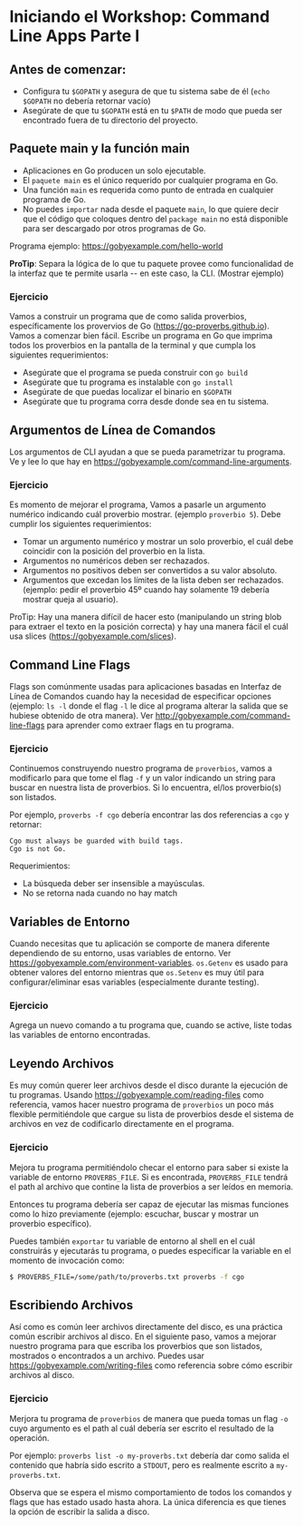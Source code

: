 # Iniciando el Workshop: Command Line Apps Parte I

## Antes de comenzar: 
* Configura tu `$GOPATH` y asegura de que tu sistema sabe de él (`echo $GOPATH` no debería retornar vacío)
* Asegúrate de que tu `$GOPATH` está en tu `$PATH` de modo que pueda ser encontrado fuera de tu directorio del proyecto.

## Paquete main y la función main
* Aplicaciones en Go producen un solo ejecutable.
* El `paquete main`  es el único requerido por cualquier programa en Go.
* Una función `main` es requerida como punto de entrada en cualquier programa de Go.
* No puedes `importar` nada desde el paquete `main`, lo que quiere decir que el código que coloques dentro del `package main` no está disponible para ser descargado por otros programas de Go.

Programa ejemplo: https://gobyexample.com/hello-world

**ProTip**: Separa la lógica de lo que tu paquete provee como funcionalidad  de la interfaz que te permite usarla -- en este caso, la CLI.
(Mostrar ejemplo)

### Ejercicio
Vamos a construir un programa que de como salida proverbios, específicamente los provervios de Go (https://go-proverbs.github.io).
Vamos a comenzar bien fácil. Escribe un programa en Go que imprima todos los proverbios en la pantalla de la terminal y que cumpla los siguientes requerimientos: 

* Asegúrate que el programa se pueda construir con `go build`
* Asegúrate que tu programa es instalable con `go install`
* Asegúrate de que puedas localizar el binario en `$GOPATH`
* Asegúrate que tu programa corra desde donde sea en tu sistema.

## Argumentos de Línea de Comandos
Los argumentos de CLI ayudan a que se pueda parametrizar tu programa. Ve y lee lo que hay en https://gobyexample.com/command-line-arguments.

### Ejercicio
Es momento de mejorar el programa, Vamos a pasarle un argumento numérico indicando cuál proverbio mostrar. (ejemplo `proverbio 5`). Debe cumplir los siguientes requerimientos:

* Tomar un argumento numérico y mostrar un solo proverbio, el cuál debe coincidir con la posición del proverbio en la lista.
* Argumentos no numéricos deben ser rechazados.
* Argumentos no positivos deben ser convertidos a su valor absoluto.
* Argumentos que excedan los límites de la lista deben ser rechazados. (ejemplo: pedir el proverbio 45º cuando hay solamente 19 debería mostrar queja al usuario).

ProTip: Hay una manera difícil de hacer esto (manipulando un string blob para extraer el texto en la posición correcta) y hay una manera fácil el cuál usa slices (https://gobyexample.com/slices). 

## Command Line Flags
Flags son comúnmente usadas para aplicaciones basadas en Interfaz de Línea de Comandos cuando hay la necesidad de especificar opciones (ejemplo: `ls -l` donde el flag `-l` le dice al programa alterar la salida que se hubiese obtenido de otra manera). Ver http://gobyexample.com/command-line-flags para aprender como extraer flags en tu programa.

### Ejercicio
Continuemos construyendo nuestro programa de `proverbios`, vamos a modificarlo para que tome el flag `-f` y un valor indicando un string para buscar en nuestra lista de proverbios. Si lo encuentra, el/los proverbio(s) son listados.

Por ejemplo, `proverbs -f cgo` debería encontrar las dos referencias a `cgo` y retornar:

```
Cgo must always be guarded with build tags.
Cgo is not Go.
```

Requerimientos:
* La búsqueda deber ser insensible a mayúsculas.
* No se retorna nada cuando no hay match

## Variables de Entorno
Cuando necesitas que tu aplicación se comporte de manera diferente dependiendo de su entorno, usas variables de entorno. Ver https://gobyexample.com/environment-variables. `os.Getenv` es usado para obtener valores del entorno mientras que `os.Setenv` es muy útil para configurar/eliminar esas variables (especialmente durante testing).

### Ejercicio
Agrega un nuevo comando a tu programa que, cuando se active, liste todas las variables de entorno encontradas.

## Leyendo Archivos
Es muy común querer leer archivos desde el disco durante la ejecución de tu programas. Usando https://gobyexample.com/reading-files como referencia, vamos hacer nuestro programa de `proverbios` un poco más flexible permitiéndole que cargue su lista de proverbios desde el sistema de archivos en vez de codificarlo directamente en el programa. 

### Ejercicio
Mejora tu programa permitiéndolo checar el entorno para saber si existe la variable de entorno `PROVERBS_FILE`. Si es encontrada, `PROVERBS_FILE` tendrá el path al archivo que contine la lista de proverbios a ser leídos en memoria.

Entonces tu programa debería ser capaz de ejecutar las mismas funciones como lo hizo previamente (ejemplo: escuchar, buscar y mostrar un proverbio específico).

Puedes también `exportar` tu variable de entorno al shell en el cuál construirás y ejecutarás tu programa, o puedes especificar la variable en el momento de invocación como:

```bash
$ PROVERBS_FILE=/some/path/to/proverbs.txt proverbs -f cgo
```

## Escribiendo Archivos
Así como es común leer archivos directamente del disco, es una práctica común escribir archivos al disco. En el siguiente paso, vamos a mejorar nuestro programa para que escriba los proverbios que son listados, mostrados o encontrados a un archivo. Puedes usar https://gobyexample.com/writing-files como referencia sobre cómo escribir archivos al disco.

### Ejercicio
Merjora tu programa de `proverbios` de manera que pueda tomas un flag `-o` cuyo argumento es el path al cuál debería ser escrito el resultado de la operación.

Por ejemplo: `proverbs list -o my-proverbs.txt` debería dar como salida el contenido que habría sido escrito a `STDOUT`, pero es realmente escrito a `my-proverbs.txt`.

Observa que se espera el mismo comportamiento de todos los comandos y flags que has estado usado hasta ahora. La única diferencia es que tienes la opción de escribir la salida a disco.

